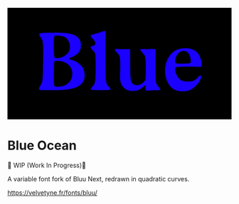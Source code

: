 ![Sample](documentation/drawbot/basic-specimen.png)

# Blue Ocean
🚧 WIP (Work In Progress)🚧

A variable font fork of Bluu Next, redrawn in quadratic curves.

https://velvetyne.fr/fonts/bluu/
